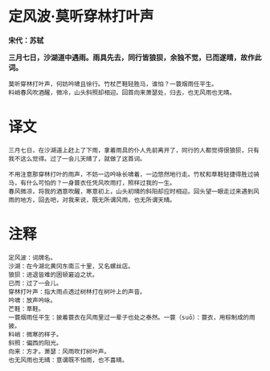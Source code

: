 # 定风波·莫听穿林打叶声

**宋代：苏轼**

**三月七日，沙湖道中遇雨。雨具先去，同行皆狼狈，余独不觉，已而遂晴，故作此词。**

    莫听穿林打叶声，何妨吟啸且徐行。竹杖芒鞋轻胜马，谁怕？一蓑烟雨任平生。
    料峭春风吹酒醒，微冷，山头斜照却相迎。回首向来萧瑟处，归去，也无风雨也无晴。


# 译文

    三月七日，在沙湖道上赶上了下雨，拿着雨具的仆人先前离开了，同行的人都觉得很狼狈，只有我不这么觉得。过了一会儿天晴了，就做了这首词。

    不用注意那穿林打叶的雨声，不妨一边吟咏长啸着，一边悠然地行走。竹杖和草鞋轻捷得胜过骑马，有什么可怕的？一身蓑衣任凭风吹雨打，照样过我的一生。
    春风微凉，将我的酒意吹醒，寒意初上，山头初晴的斜阳却应时相迎。回头望一眼走过来遇到风雨的地方，回去吧，对我来说，既无所谓风雨，也无所谓天晴。


# 注释

    定风波：词牌名。
    沙湖：在今湖北黄冈东南三十里，又名螺丝店。
    狼狈：进退皆难的困顿窘迫之状。
    已而：过了一会儿。
    穿林打叶声：指大雨点透过树林打在树叶上的声音。
    吟啸：放声吟咏。
    芒鞋：草鞋。
    一蓑烟雨任平生：披着蓑衣在风雨里过一辈子也处之泰然。一蓑（suō）：蓑衣，用棕制成的雨披。
    料峭：微寒的样子。
    斜照：偏西的阳光。
    向来：方才。萧瑟：风雨吹打树叶声。
    也无风雨也无晴：意谓既不怕雨，也不喜晴。
